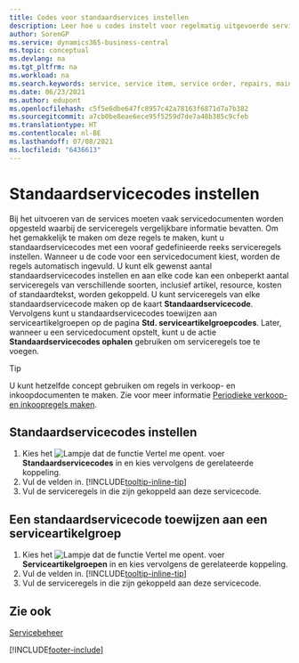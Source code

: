 ```yaml
---
title: Codes voor standaardservices instellen
description: Leer hoe u codes instelt voor regelmatig uitgevoerde serviceactiviteiten met een vooraf gedefinieerde set serviceregels.
author: SorenGP
ms.service: dynamics365-business-central
ms.topic: conceptual
ms.devlang: na
ms.tgt_pltfrm: na
ms.workload: na
ms.search.keywords: service, service item, service order, repairs, maintenance
ms.date: 06/23/2021
ms.author: edupont
ms.openlocfilehash: c5f5e6dbe647fc8957c42a78163f6871d7a7b382
ms.sourcegitcommit: a7cb0be8eae6ece95f5259d7de7a48b385c9cfeb
ms.translationtype: HT
ms.contentlocale: nl-BE
ms.lasthandoff: 07/08/2021
ms.locfileid: "6436613"
---
```

# <a name="set-up-standard-service-codes"></a>Standaardservicecodes instellen

Bij het uitvoeren van de services moeten vaak servicedocumenten worden opgesteld waarbij de serviceregels vergelijkbare informatie bevatten. Om het gemakkelijk te maken om deze regels te maken, kunt u standaardservicecodes met een vooraf gedefinieerde reeks serviceregels instellen. Wanneer u de code voor een servicedocument kiest, worden de regels automatisch ingevuld. U kunt elk gewenst aantal standaardservicecodes instellen en aan elke code kan een onbeperkt aantal serviceregels van verschillende soorten, inclusief artikel, resource, kosten of standaardtekst, worden gekoppeld. U kunt serviceregels van elke standaardservicecode maken op de kaart **Standaardservicecode**. Vervolgens kunt u standaardservicecodes toewijzen aan serviceartikelgroepen op de pagina **Std. serviceartikelgroepcodes**. Later, wanneer u een servicedocument opstelt, kunt u de actie **Standaardservicecodes ophalen** gebruiken om serviceregels toe te voegen.  
  
> [!Tip]
> U kunt hetzelfde concept gebruiken om regels in verkoop- en inkoopdocumenten te maken. Zie voor meer informatie [Periodieke verkoop- en inkoopregels maken](sales-how-work-standard-lines.md).  
  
## <a name="to-set-up-a-standard-service-code"></a>Standaardservicecodes instellen

1. Kies het ![Lampje dat de functie Vertel me opent.](media/ui-search/search_small.png "Vertel me wat u wilt doen") voer **Standaardservicecodes** in en kies vervolgens de gerelateerde koppeling.  
2. Vul de velden in. [!INCLUDE[tooltip-inline-tip](includes/tooltip-inline-tip_md.md)]  
3. Vul de serviceregels in die zijn gekoppeld aan deze servicecode.  

## <a name="to-assign-a-standard-service-code-to-a-service-item-group"></a>Een standaardservicecode toewijzen aan een serviceartikelgroep

1. Kies het ![Lampje dat de functie Vertel me opent.](media/ui-search/search_small.png "Vertel me wat u wilt doen") voer **Serviceartikelgroepen** in en kies vervolgens de gerelateerde koppeling.  
2. Vul de velden in. [!INCLUDE[tooltip-inline-tip](includes/tooltip-inline-tip_md.md)]
3. Vul de serviceregels in die zijn gekoppeld aan deze servicecode.  

## <a name="see-also"></a>Zie ook

[Servicebeheer](service-service.md)

[!INCLUDE[footer-include](includes/footer-banner.md)]